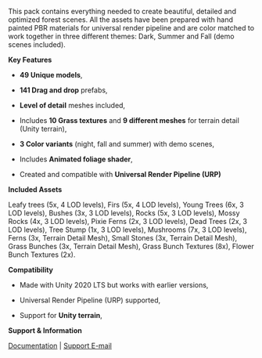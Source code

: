 This pack contains everything needed to create beautiful, detailed and optimized forest scenes. All the assets have been prepared with hand painted PBR materials for universal render pipeline and are color matched to work together in three different themes: Dark, Summer and Fall (demo scenes included).

**Key Features**

- **49 Unique models**,

- **141 Drag and drop** prefabs,

- **Level of detail** meshes included,

- Includes **10 Grass textures** and **9 different meshes** for terrain detail (Unity terrain),

- **3 Color variants** (night, fall and summer) with demo scenes, 

- Includes **Animated foliage shader**,

- Created and compatible with **Universal Render Pipeline (URP)**

**Included Assets**

Leafy trees (5x, 4 LOD levels), Firs (5x, 4 LOD levels), Young Trees (6x, 3 LOD levels), Bushes (3x, 3 LOD levels), Rocks (5x, 3 LOD levels), Mossy Rocks (4x, 3 LOD levels), Pixie Ferns (2x, 3 LOD levels), Dead Trees (2x, 3 LOD levels), Tree Stump (1x, 3 LOD levels), Mushrooms (7x, 3 LOD levels), Ferns (3x, Terrain Detail Mesh), Small Stones (3x, Terrain Detail Mesh), Grass Bunches (3x, Terrain Detail Mesh), Grass Bunch Textures (8x), Flower Bunch Textures (2x).

**Compatibility**

- Made with Unity 2020 LTS but works with earlier versions,

- Universal Render Pipeline (URP) supported,

- Support for **Unity terrain**,


**Support & Information**

[Documentation](http://165.22.20.168/documentation/stylized-magical-forest-pack/) | [Support E-mail](mailto:domen@sunbox.games)

